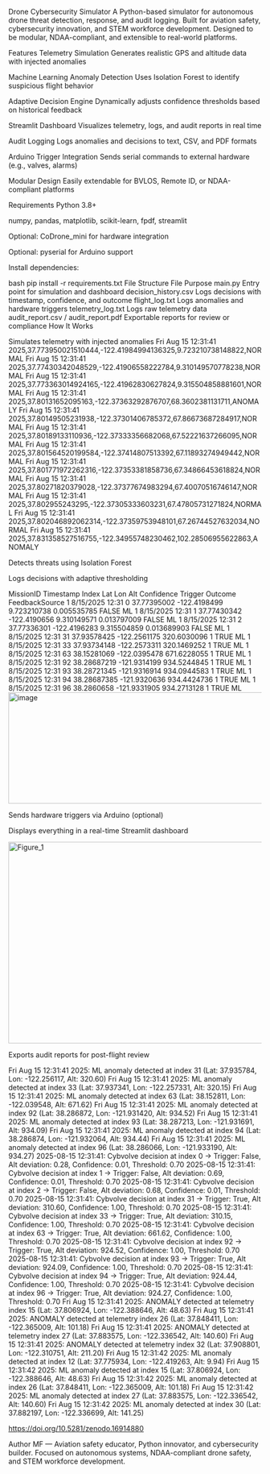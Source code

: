 Drone Cybersecurity Simulator
A Python-based simulator for autonomous drone threat detection, response, and audit logging. Built for aviation safety, cybersecurity innovation, and STEM workforce development. Designed to be modular, NDAA-compliant, and extensible to real-world platforms.

Features
Telemetry Simulation Generates realistic GPS and altitude data with injected anomalies

Machine Learning Anomaly Detection Uses Isolation Forest to identify suspicious flight behavior

Adaptive Decision Engine Dynamically adjusts confidence thresholds based on historical feedback

Streamlit Dashboard Visualizes telemetry, logs, and audit reports in real time

Audit Logging Logs anomalies and decisions to text, CSV, and PDF formats

Arduino Trigger Integration Sends serial commands to external hardware (e.g., valves, alarms)

Modular Design Easily extendable for BVLOS, Remote ID, or NDAA-compliant platforms

Requirements
Python 3.8+

numpy, pandas, matplotlib, scikit-learn, fpdf, streamlit

Optional: CoDrone_mini for hardware integration

Optional: pyserial for Arduino support

Install dependencies:

bash
pip install -r requirements.txt
File Structure
File	Purpose
main.py	Entry point for simulation and dashboard
decision_history.csv	Logs decisions with timestamp, confidence, and outcome
flight_log.txt	Logs anomalies and hardware triggers
telemetry_log.txt	Logs raw telemetry data
audit_report.csv / audit_report.pdf	Exportable reports for review or compliance
How It Works



Simulates telemetry with injected anomalies
Fri Aug 15 12:31:41 2025,37.773950021510444,-122.41984994136325,9.723210738148822,NORMAL
Fri Aug 15 12:31:41 2025,37.77430342048529,-122.41906558222784,9.310149570778238,NORMAL
Fri Aug 15 12:31:41 2025,37.773363014924165,-122.41962830627824,9.315504858881601,NORMAL
Fri Aug 15 12:31:41 2025,37.80131652095163,-122.37363292876707,68.3602381131711,ANOMALY
Fri Aug 15 12:31:41 2025,37.80149505231938,-122.37301406785372,67.86673687284917,NORMAL
Fri Aug 15 12:31:41 2025,37.80189133110936,-122.37333356682068,67.52221637266095,NORMAL
Fri Aug 15 12:31:41 2025,37.801564520199584,-122.37414807513392,67.11893274949442,NORMAL
Fri Aug 15 12:31:41 2025,37.801771972262316,-122.37353381858736,67.34866453618824,NORMAL
Fri Aug 15 12:31:41 2025,37.80271820379028,-122.37377674983294,67.40070516746147,NORMAL
Fri Aug 15 12:31:41 2025,37.802955243295,-122.37305333603231,67.47805731271824,NORMAL
Fri Aug 15 12:31:41 2025,37.802046892062314,-122.37359753948101,67.26744527632034,NORMAL
Fri Aug 15 12:31:41 2025,37.831358527516755,-122.34955748230462,102.28506955622863,ANOMALY


Detects threats using Isolation Forest



Logs decisions with adaptive thresholding



MissionID	Timestamp	Index	Lat	Lon	Alt	Confidence	Trigger	Outcome	FeedbackSource
1	8/15/2025 12:31	0	37.77395002	-122.4198499	9.723210738	0.005535785	FALSE		ML
1	8/15/2025 12:31	1	37.77430342	-122.4190656	9.310149571	0.013797009	FALSE		ML
1	8/15/2025 12:31	2	37.77336301	-122.4196283	9.315504859	0.013689903	FALSE		ML
1	8/15/2025 12:31	31	37.93578425	-122.2561175	320.6030096	1	TRUE		ML
1	8/15/2025 12:31	33	37.93734148	-122.2573311	320.1469252	1	TRUE		ML
1	8/15/2025 12:31	63	38.15281069	-122.0395478	671.6228055	1	TRUE		ML
1	8/15/2025 12:31	92	38.28687219	-121.9314199	934.5244845	1	TRUE		ML
1	8/15/2025 12:31	93	38.28721345	-121.9316914	934.0944583	1	TRUE		ML
1	8/15/2025 12:31	94	38.28687385	-121.9320636	934.4424736	1	TRUE		ML
1	8/15/2025 12:31	96	38.2860658	-121.9331905	934.2713128	1	TRUE		ML
<img width="715" height="221" alt="image" src="https://github.com/user-attachments/assets/99b8a0b7-28e7-4466-b0e4-c9d4d59328ed" />


Sends hardware triggers via Arduino (optional)


Displays everything in a real-time Streamlit dashboard


<img width="1000" height="400" alt="Figure_1" src="https://github.com/user-attachments/assets/91ea509e-a225-417b-ae37-dea15554e630" />


Exports audit reports for post-flight review


Fri Aug 15 12:31:41 2025: ML anomaly detected at index 31 (Lat: 37.935784, Lon: -122.256117, Alt: 320.60)
Fri Aug 15 12:31:41 2025: ML anomaly detected at index 33 (Lat: 37.937341, Lon: -122.257331, Alt: 320.15)
Fri Aug 15 12:31:41 2025: ML anomaly detected at index 63 (Lat: 38.152811, Lon: -122.039548, Alt: 671.62)
Fri Aug 15 12:31:41 2025: ML anomaly detected at index 92 (Lat: 38.286872, Lon: -121.931420, Alt: 934.52)
Fri Aug 15 12:31:41 2025: ML anomaly detected at index 93 (Lat: 38.287213, Lon: -121.931691, Alt: 934.09)
Fri Aug 15 12:31:41 2025: ML anomaly detected at index 94 (Lat: 38.286874, Lon: -121.932064, Alt: 934.44)
Fri Aug 15 12:31:41 2025: ML anomaly detected at index 96 (Lat: 38.286066, Lon: -121.933190, Alt: 934.27)
2025-08-15 12:31:41: Cybvolve decision at index 0 → Trigger: False, Alt deviation: 0.28, Confidence: 0.01, Threshold: 0.70
2025-08-15 12:31:41: Cybvolve decision at index 1 → Trigger: False, Alt deviation: 0.69, Confidence: 0.01, Threshold: 0.70
2025-08-15 12:31:41: Cybvolve decision at index 2 → Trigger: False, Alt deviation: 0.68, Confidence: 0.01, Threshold: 0.70
2025-08-15 12:31:41: Cybvolve decision at index 31 → Trigger: True, Alt deviation: 310.60, Confidence: 1.00, Threshold: 0.70
2025-08-15 12:31:41: Cybvolve decision at index 33 → Trigger: True, Alt deviation: 310.15, Confidence: 1.00, Threshold: 0.70
2025-08-15 12:31:41: Cybvolve decision at index 63 → Trigger: True, Alt deviation: 661.62, Confidence: 1.00, Threshold: 0.70
2025-08-15 12:31:41: Cybvolve decision at index 92 → Trigger: True, Alt deviation: 924.52, Confidence: 1.00, Threshold: 0.70
2025-08-15 12:31:41: Cybvolve decision at index 93 → Trigger: True, Alt deviation: 924.09, Confidence: 1.00, Threshold: 0.70
2025-08-15 12:31:41: Cybvolve decision at index 94 → Trigger: True, Alt deviation: 924.44, Confidence: 1.00, Threshold: 0.70
2025-08-15 12:31:41: Cybvolve decision at index 96 → Trigger: True, Alt deviation: 924.27, Confidence: 1.00, Threshold: 0.70
Fri Aug 15 12:31:41 2025: ANOMALY detected at telemetry index 15 (Lat: 37.806924, Lon: -122.388646, Alt: 48.63)
Fri Aug 15 12:31:41 2025: ANOMALY detected at telemetry index 26 (Lat: 37.848411, Lon: -122.365009, Alt: 101.18)
Fri Aug 15 12:31:41 2025: ANOMALY detected at telemetry index 27 (Lat: 37.883575, Lon: -122.336542, Alt: 140.60)
Fri Aug 15 12:31:41 2025: ANOMALY detected at telemetry index 32 (Lat: 37.908801, Lon: -122.310751, Alt: 211.20)
Fri Aug 15 12:31:42 2025: ML anomaly detected at index 12 (Lat: 37.775934, Lon: -122.419263, Alt: 9.94)
Fri Aug 15 12:31:42 2025: ML anomaly detected at index 15 (Lat: 37.806924, Lon: -122.388646, Alt: 48.63)
Fri Aug 15 12:31:42 2025: ML anomaly detected at index 26 (Lat: 37.848411, Lon: -122.365009, Alt: 101.18)
Fri Aug 15 12:31:42 2025: ML anomaly detected at index 27 (Lat: 37.883575, Lon: -122.336542, Alt: 140.60)
Fri Aug 15 12:31:42 2025: ML anomaly detected at index 30 (Lat: 37.882197, Lon: -122.336699, Alt: 141.25)

https://doi.org/10.5281/zenodo.16914880

Author
MF — Aviation safety educator, Python innovator, and cybersecurity builder. Focused on autonomous systems, NDAA-compliant drone safety, and STEM workforce development.
